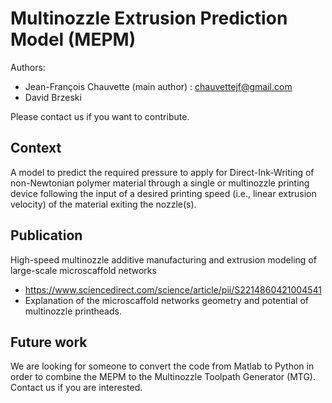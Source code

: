 # Multinozzle Extrusion Prediction Model (MEPM)

Authors:
* Jean-François Chauvette (main author) : chauvettejf@gmail.com
* David Brzeski

Please contact us if you want to contribute.

## Context
A model to predict the required pressure to apply for Direct-Ink-Writing of non-Newtonian polymer material through a single or multinozzle printing device following the input of a desired printing speed (i.e., linear extrusion velocity) of the material exiting the nozzle(s).

## Publication 
High-speed multinozzle additive manufacturing and extrusion modeling of large-scale microscaffold networks
* https://www.sciencedirect.com/science/article/pii/S2214860421004541
* Explanation of the microscaffold networks geometry and potential of multinozzle printheads.

## Future work
We are looking for someone to convert the code from Matlab to Python in order to combine the MEPM to the Multinozzle Toolpath Generator (MTG). Contact us if you are interested.
